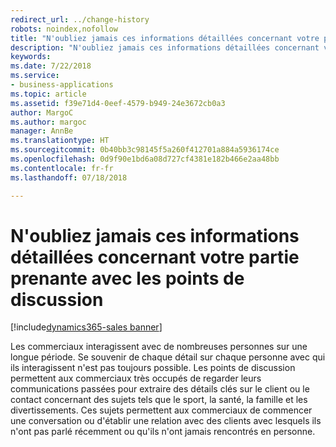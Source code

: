 ```yaml
---
redirect_url: ../change-history
robots: noindex,nofollow
title: "N'oubliez jamais ces informations détaillées concernant votre partie prenante avec les points de discussion"
description: "N'oubliez jamais ces informations détaillées concernant votre partie prenante avec les points de discussion"
keywords: 
ms.date: 7/22/2018
ms.service:
- business-applications
ms.topic: article
ms.assetid: f39e71d4-0eef-4579-b949-24e3672cb0a3
author: MargoC
ms.author: margoc
manager: AnnBe
ms.translationtype: HT
ms.sourcegitcommit: 0b40bb3c98145f5a260f412701a884a5936174ce
ms.openlocfilehash: 0d9f90e1bd6a08d727cf4381e182b466e2aa48bb
ms.contentlocale: fr-fr
ms.lasthandoff: 07/18/2018

---
```


# <a name="never-forget-that-detail-about-your-stakeholder-with-talking-points"></a>N'oubliez jamais ces informations détaillées concernant votre partie prenante avec les points de discussion

[!include[dynamics365-sales banner](../includes/dynamics365-sales.md)]





Les commerciaux interagissent avec de nombreuses personnes sur une longue période. Se souvenir de chaque détail sur chaque personne avec qui ils interagissent n'est pas toujours possible. Les points de discussion permettent aux commerciaux très occupés de regarder leurs communications passées pour extraire des détails clés sur le client ou le contact concernant des sujets tels que le sport, la santé, la famille et les divertissements. Ces sujets permettent aux commerciaux de commencer une conversation ou d'établir une relation avec des clients avec lesquels ils n'ont pas parlé récemment ou qu'ils n'ont jamais rencontrés en personne. 


